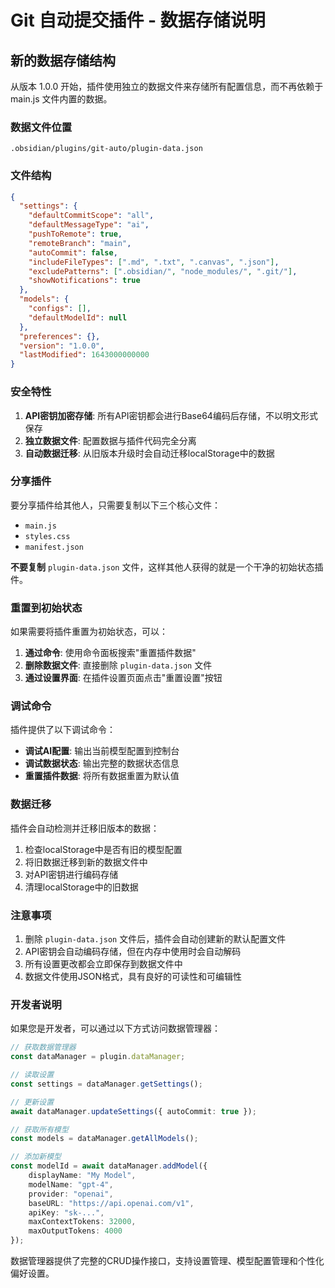 # Git 自动提交插件 - 数据存储说明

## 新的数据存储结构

从版本 1.0.0 开始，插件使用独立的数据文件来存储所有配置信息，而不再依赖于 main.js 文件内置的数据。

### 数据文件位置
```
.obsidian/plugins/git-auto/plugin-data.json
```

### 文件结构
```json
{
  "settings": {
    "defaultCommitScope": "all",
    "defaultMessageType": "ai",
    "pushToRemote": true,
    "remoteBranch": "main",
    "autoCommit": false,
    "includeFileTypes": [".md", ".txt", ".canvas", ".json"],
    "excludePatterns": [".obsidian/", "node_modules/", ".git/"],
    "showNotifications": true
  },
  "models": {
    "configs": [],
    "defaultModelId": null
  },
  "preferences": {},
  "version": "1.0.0",
  "lastModified": 1643000000000
}
```

### 安全特性

1. **API密钥加密存储**: 所有API密钥都会进行Base64编码后存储，不以明文形式保存
2. **独立数据文件**: 配置数据与插件代码完全分离
3. **自动数据迁移**: 从旧版本升级时会自动迁移localStorage中的数据

### 分享插件

要分享插件给其他人，只需要复制以下三个核心文件：
- `main.js`
- `styles.css` 
- `manifest.json`

**不要复制** `plugin-data.json` 文件，这样其他人获得的就是一个干净的初始状态插件。

### 重置到初始状态

如果需要将插件重置为初始状态，可以：

1. **通过命令**: 使用命令面板搜索"重置插件数据"
2. **删除数据文件**: 直接删除 `plugin-data.json` 文件
3. **通过设置界面**: 在插件设置页面点击"重置设置"按钮

### 调试命令

插件提供了以下调试命令：

- **调试AI配置**: 输出当前模型配置到控制台
- **调试数据状态**: 输出完整的数据状态信息
- **重置插件数据**: 将所有数据重置为默认值

### 数据迁移

插件会自动检测并迁移旧版本的数据：

1. 检查localStorage中是否有旧的模型配置
2. 将旧数据迁移到新的数据文件中
3. 对API密钥进行编码存储
4. 清理localStorage中的旧数据

### 注意事项

1. 删除 `plugin-data.json` 文件后，插件会自动创建新的默认配置文件
2. API密钥会自动编码存储，但在内存中使用时会自动解码
3. 所有设置更改都会立即保存到数据文件中
4. 数据文件使用JSON格式，具有良好的可读性和可编辑性

### 开发者说明

如果您是开发者，可以通过以下方式访问数据管理器：

```typescript
// 获取数据管理器
const dataManager = plugin.dataManager;

// 读取设置
const settings = dataManager.getSettings();

// 更新设置
await dataManager.updateSettings({ autoCommit: true });

// 获取所有模型
const models = dataManager.getAllModels();

// 添加新模型
const modelId = await dataManager.addModel({
    displayName: "My Model",
    modelName: "gpt-4",
    provider: "openai",
    baseURL: "https://api.openai.com/v1",
    apiKey: "sk-...",
    maxContextTokens: 32000,
    maxOutputTokens: 4000
});
```

数据管理器提供了完整的CRUD操作接口，支持设置管理、模型配置管理和个性化偏好设置。
